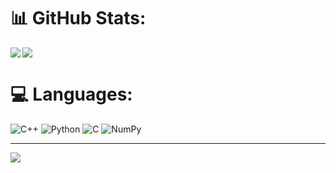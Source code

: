 # 📊 GitHub Stats:
<img align="left" src="https://github-readme-stats.vercel.app/api?username=TMTien3004&theme=nightowl&hide_border=false&include_all_commits=false&count_private=false"/>
<img align="center" src="https://github-readme-stats.vercel.app/api/top-langs/?username=TMTien3004&theme=nightowl&hide_border=false&include_all_commits=false&count_private=false&layout=compact" />
<br/>

# 💻 Languages:
![C++](https://img.shields.io/badge/c++-%2300599C.svg?style=for-the-badge&logo=c%2B%2B&logoColor=white) ![Python](https://img.shields.io/badge/python-3670A0?style=for-the-badge&logo=python&logoColor=ffdd54) ![C](https://img.shields.io/badge/c-%2300599C.svg?style=for-the-badge&logo=c&logoColor=white) ![NumPy](https://img.shields.io/badge/numpy-%23013243.svg?style=for-the-badge&logo=numpy&logoColor=white)

---
[![](https://visitcount.itsvg.in/api?id=TMTien3004&icon=2&color=8)](https://visitcount.itsvg.in)

<!-- Proudly created with GPRM ( https://gprm.itsvg.in ) -->
